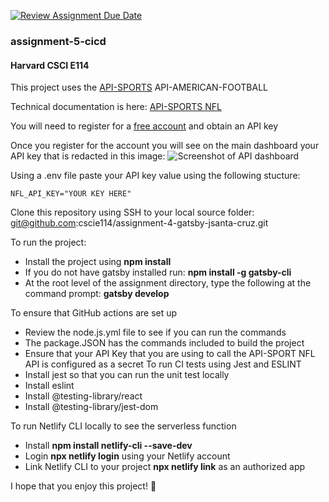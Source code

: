 [![Review Assignment Due Date](https://classroom.github.com/assets/deadline-readme-button-24ddc0f5d75046c5622901739e7c5dd533143b0c8e959d652212380cedb1ea36.svg)](https://classroom.github.com/a/W3lOw23E)
### assignment-5-cicd
#### Harvard CSCI E114

This project uses the [ API-SPORTS](https://rapidapi.com/api-sports/api/api-american-football/details) API-AMERICAN-FOOTBALL

Technical documentation is here: [API-SPORTS NFL](https://api-sports.io/documentation/nfl/v1)

You will need to register for a [free account](https://rapidapi.com/api-sports/api/api-american-football/pricing) and obtain an API key

Once you register for the account you will see on the main dashboard your API key that is redacted in this image:
![Screenshot of API dashboard](https://github.com/cscie114/assignment-4-gatsby-jsanta-cruz/blob/main/src/images/Screenshot%202024-04-10%20at%204.21.34%E2%80%AFPM.png)

Using a .env file paste your API key value using the following stucture:
```
NFL_API_KEY="YOUR KEY HERE"

```
Clone this repository using SSH to your local source folder:
git@github.com:cscie114/assignment-4-gatsby-jsanta-cruz.git

To run the project:
- Install the project using **npm install**
- If you do not have gatsby installed run: **npm install -g gatsby-cli**
- At the root level of the assignment directory, type the following at the command prompt:
**gatsby develop**

To ensure that GitHub actions are set up
- Review the node.js.yml file to see if you can run the commands
- The package.JSON has the commands included to build the project
- Ensure that your API Key that you are using to call the API-SPORT NFL API is configured as a secret
To run CI tests using Jest and ESLINT
- Install jest so that you can run the unit test locally
- Install eslint
- Install @testing-library/react
- Install @testing-library/jest-dom

To run Netlify CLI locally to see the serverless function
- Install  **npm install netlify-cli --save-dev**
- Login **npx netlify login** using your Netlify account
- Link Netlify CLI to your project **npx netlify link** as an authorized app

I hope that you enjoy this project! :football: